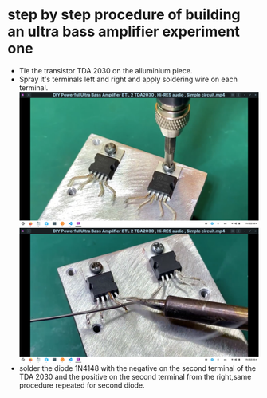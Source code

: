 # step by step procedure of building an ultra bass amplifier experiment one
- Tie the transistor TDA 2030 on the alluminium piece.
- Spray it's terminals left and right and apply soldering wire on each terminal.
![](Images/tyingTDA2030.png) 
![](Images/Applysolder.png)
- solder the diode 1N4148 with the negative on the second terminal of the TDA 2030 and the positive on the second terminal from the right,same procedure repeated for second diode.


